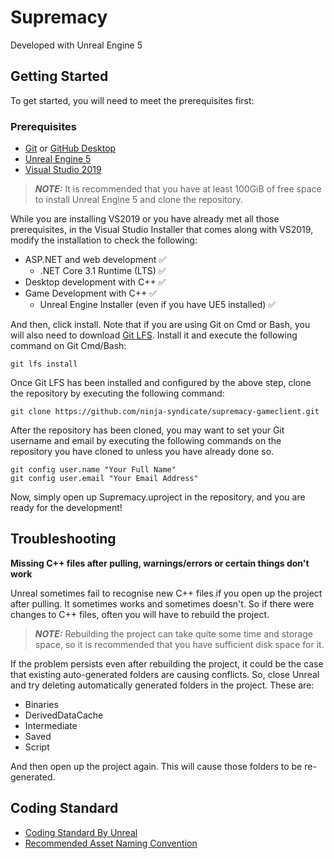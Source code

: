 # Supremacy
Developed with Unreal Engine 5

## Getting Started
To get started, you will need to meet the prerequisites first:

### Prerequisites
+ [Git](https://git-scm.com/download) or [GitHub Desktop](https://desktop.github.com/)
+ [Unreal Engine 5](https://www.unrealengine.com/en-US/unreal-engine-5)
+ [Visual Studio 2019](https://visualstudio.microsoft.com/downloads/)

> **_NOTE:_**  It is recommended that you have at least 100GiB of free space to install Unreal Engine 5 and clone the repository.

While you are installing VS2019 or you have already met all those prerequisites, in the Visual Studio Installer that comes along with VS2019, modify the installation to check the following:

- ASP.NET and web development ✅
  - .NET Core 3.1 Runtime (LTS) ✅
- Desktop development with C++ ✅
- Game Development with C++ ✅
  - Unreal Engine Installer (even if you have UE5 installed) ✅

And then, click install. Note that if you are using Git on Cmd or Bash, you will also need to download [Git LFS](https://git-lfs.github.com/). Install it and execute the following command on Git Cmd/Bash:

```
git lfs install
```

Once Git LFS has been installed and configured by the above step, clone the repository by executing the following command:

```
git clone https://github.com/ninja-syndicate/supremacy-gameclient.git
```

After the repository has been cloned, you may want to set your Git username and email by executing the following commands on the repository you have cloned to unless you have already done so.

```
git config user.name "Your Full Name"
git config user.email "Your Email Address"
```

Now, simply open up Supremacy.uproject in the repository, and you are ready for the development!

## Troubleshooting
**Missing C++ files after pulling, warnings/errors or certain things don't work**

Unreal sometimes fail to recognise new C++ files if you open up the project after pulling. It sometimes works and sometimes doesn't. So if there were changes to C++ files, often you will have to rebuild the project.

> **_NOTE:_**  Rebuilding the project can take quite some time and storage space, so it is recommended that you have sufficient disk space for it.

If the problem persists even after rebuilding the project, it could be the case that existing auto-generated folders are causing conflicts. So, close Unreal and try deleting automatically generated folders in the project. These are:

- Binaries
- DerivedDataCache
- Intermediate
- Saved
- Script

And then open up the project again. This will cause those folders to be re-generated.

## Coding Standard
+ [Coding Standard By Unreal](https://docs.unrealengine.com/4.27/en-US/ProductionPipelines/DevelopmentSetup/CodingStandard/)
+ [Recommended Asset Naming Convention](https://docs.unrealengine.com/4.27/en-US/ProductionPipelines/AssetNaming/)
